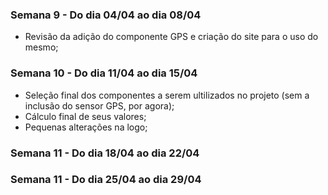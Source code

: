 ### Semana 9 - Do dia 04/04 ao dia 08/04
- Revisão da adição do componente GPS e criação do site para o uso do mesmo;

### Semana 10 - Do dia 11/04 ao dia 15/04
- Seleção final dos componentes a serem ultilizados no projeto (sem a inclusão do sensor GPS, por agora);
- Cálculo final de seus valores;
- Pequenas alterações na logo;
### Semana 11 - Do dia 18/04 ao dia 22/04
### Semana 11 - Do dia 25/04 ao dia 29/04

